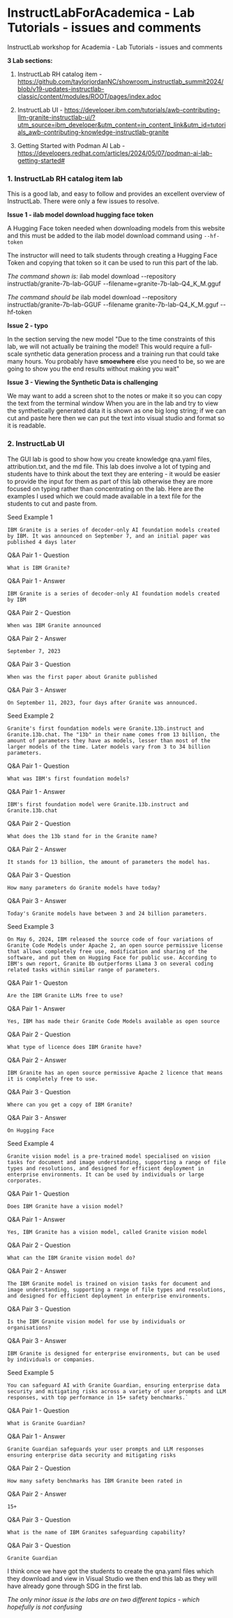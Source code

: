 # InstructLabForAcademica - Lab Tutorials - issues and comments
InstructLab workshop for Academia - Lab Tutorials - issues and comments

**3 Lab sections:**


1.  InstructLab RH catalog item - https://github.com/taylorjordanNC/showroom_instructlab_summit2024/blob/v19-updates-instructlab-classic/content/modules/ROOT/pages/index.adoc

2.  InstructLab UI - https://developer.ibm.com/tutorials/awb-contributing-llm-granite-instructlab-ui/?utm_source=ibm_developer&utm_content=in_content_link&utm_id=tutorials_awb-contributing-knowledge-instructlab-granite

3.  Getting Started with Podman AI Lab - https://developers.redhat.com/articles/2024/05/07/podman-ai-lab-getting-started#



### 1.  InstructLab RH catalog item lab ###

This is a good lab, and easy to follow and provides an excellent overview of InstructLab.  There were only a few issues to resolve.

**Issue 1 - ilab model download hugging face token**

A Hugging Face token needed when downloading models from this website and this must be added to the ilab model download command using `--hf-token` 

The instructor will need to talk students through creating a Hugging Face Token and copying that token so it can be used to run this part of the lab. 

*The command shown is:*
ilab model download --repository instructlab/granite-7b-lab-GGUF --filename=granite-7b-lab-Q4_K_M.gguf

*The command should be*
ilab model download --repository instructlab/granite-7b-lab-GGUF --filename granite-7b-lab-Q4_K_M.gguf --hf-token <your-huggingface-token>


**Issue 2 - typo**

In the section serving the new model
"Due to the time constraints of this lab, we will not actually be training the model! This would require a full-scale synthetic data generation process and a training run that could take many hours. You probably have **smoewhere** else you need to be, so we are going to show you the end results without making you wait"


**Issue 3 - Viewing the Synthetic Data is challenging** 

We may want to add a screen shot to the notes or make it so you can copy the text from the terminal window
When you are in the lab and try to view the synthetically generated data it is shown as one big long string; if we can cut and paste here then we can put the text into visual studio and format so it is readable. 


### 2.  InstructLab UI ###

The GUI lab is good to show how you create knowledge qna.yaml files, attribution.txt, and the md file.  This lab does involve a lot of typing and students have to think about the text they are entering - it would be easier to provide the input for them as part of this lab otherwise they are more focused on typing rather than concentrating on the lab. Here are the examples I used which we could made available in a text file for the students to cut and paste from. 

Seed Example 1

    IBM Granite is a series of decoder-only AI foundation models created by IBM. It was announced on September 7, and an initial paper was published 4 days later

Q&A Pair 1 - Question

    What is IBM Granite?

Q&A Pair 1 - Answer

    IBM Granite is a series of decoder-only AI foundation models created by IBM

Q&A Pair 2 - Question

    When was IBM Granite announced

Q&A Pair 2 - Answer

    September 7, 2023

Q&A Pair 3 - Question

    When was the first paper about Granite published

Q&A Pair 3 - Answer
    
    On September 11, 2023, four days after Granite was announced.


Seed Example 2

    Granite's first foundation models were Granite.13b.instruct and Granite.13b.chat. The "13b" in their name comes from 13 billion, the amount of parameters they have as models, lesser than most of the larger models of the time. Later models vary from 3 to 34 billion parameters.

Q&A Pair 1 - Question

    What was IBM's first foundation models?

Q&A Pair 1 - Answer

    IBM's first foundation model were Granite.13b.instruct and Granite.13b.chat

Q&A Pair 2 - Question

    What does the 13b stand for in the Granite name?

Q&A Pair 2 - Answer

    It stands for 13 billion, the amount of parameters the model has.

Q&A Pair 3 - Question

    How many parameters do Granite models have today?

Q&A Pair 3 - Answer

    Today's Granite models have between 3 and 24 billion parameters.




Seed Example 3

    On May 6, 2024, IBM released the source code of four variations of Granite Code Models under Apache 2, an open source permissive license that allows completely free use, modification and sharing of the software, and put them on Hugging Face for public use. According to IBM's own report, Granite 8b outperforms Llama 3 on several coding related tasks within similar range of parameters.

Q&A Pair 1 - Queston

    Are the IBM Granite LLMs free to use?

Q&A Pair 1 - Answer

    Yes, IBM has made their Granite Code Models available as open source

Q&A Pair 2 - Question

    What type of licence does IBM Granite have?

Q&A Pair 2 - Answer

    IBM Granite has an open source permissive Apache 2 licence that means it is completely free to use.

Q&A Pair 3 - Question

    Where can you get a copy of IBM Granite?

Q&A Pair 3 - Answer

    On Hugging Face


Seed Example 4

    Granite vision model is a pre-trained model specialised on vision tasks for document and image understanding, supporting a range of file types and resolutions, and designed for efficient deployment in enterprise environments. It can be used by individuals or large corporates. 

Q&A Pair 1 - Question

    Does IBM Granite have a vision model?

Q&A Pair 1 - Answer

    Yes, IBM Granite has a vision model, called Granite vision model

Q&A Pair 2 - Question

    What can the IBM Granite vision model do?

Q&A Pair 2 - Answer

    The IBM Granite model is trained on vision tasks for document and image understanding, supporting a range of file types and resolutions, and designed for efficient deployment in enterprise environments.

Q&A Pair 3 - Question 

    Is the IBM Granite vision model for use by individuals or organisations?

Q&A Pair 3 - Answer

    IBM Granite is designed for enterprise environments, but can be used by individuals or companies.



Seed Example 5

    You can safeguard AI with Granite Guardian, ensuring enterprise data security and mitigating risks across a variety of user prompts and LLM responses, with top performance in 15+ safety benchmarks.`

Q&A Pair 1 - Question

    What is Granite Guardian?

Q&A Pair 1 - Answer
    
    Granite Guardian safeguards your user prompts and LLM responses ensuring enterprise data security and mitigating risks

Q&A Pair 2 - Question

    How many safety benchmarks has IBM Granite been rated in
    
Q&A Pair 2 - Answer

    15+

Q&A Pair 3 - Question 

    What is the name of IBM Granites safeguarding capability?

Q&A Pair 3 - Question

    Granite Guardian



I think once we have got the students to create the qna.yaml files which they download and view in Visual Studio we then end this lab as they will have already gone through SDG in the first lab. 


*The only minor issue is the labs are on two different topics - which hopefully is not confusing*



